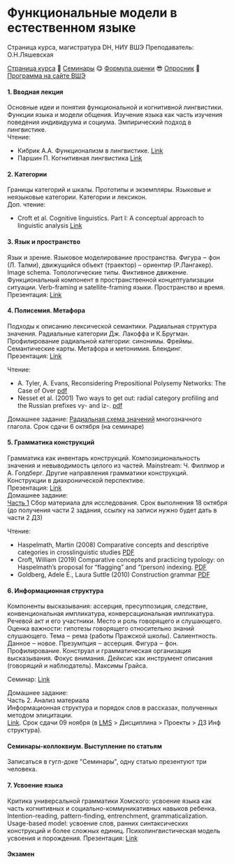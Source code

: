 # Функциональные модели в естественном языке   
Страница курса, магистратура DH, НИУ ВШЭ
Преподаватель: О.Н.Ляшевская

<a href="https://olesar.github.io/HSEfuncModels">Страница курса</a> &#129303; <a href="https://docs.google.com/spreadsheets/d/1i3kNbZmQjq7pwX0ajfVjQf7Sx0SMOTQ-w06SQYOGa2s/edit?usp=sharing">Семинары</a> &#128523; <a href="Zevaluation.pdf">Формула оценки</a> &#128526; <a href="https://forms.gle/4H9gAsNQdMjgW3zq9">Опросник</a> &#129303; <a href="https://www.hse.ru/data/2019/09/13/1491353525/program-2878062487-uf5AlLWh0p.pdf">Программа на сайте ВШЭ</a>

#### 1. Вводная лекция 
Основные идеи и понятия функциональной и когнитивной лингвистики. Функции языка и модели общения. Изучение языка как часть изучения поведения индивидуума и социума. Эмпирический подход в лингвистике.    
Чтение:  
* Кибрик А.А. Функционализм в лингвистике. <a href="https://www.krugosvet.ru/enc/gumanitarnye_nauki/lingvistika/FUNKTSIONALIZM_V_LINGVISTIKE.html">Link</a>   
* Паршин П. Когнитивная лингвистика <a href="https://www.krugosvet.ru/enc/gumanitarnye_nauki/lingvistika/KOGNITIVNAYA_LINGVISTIKA.html">Link</a>  

#### 2. Категории   
Границы категорий и шкалы. Прототипы и экземпляры. Языковые и неязыковые категории. Категории и лексикон.  
Доп. чтение:  
* Croft et al. Cognitive linguistics. Part I: A conceptual approach to linguistic analysis <a href="https://ebookcentral.proquest.com/lib/hselibrary-ebooks/detail.action?docID=244390">Link</a>   

#### 3. Язык и пространство   
Язык и зрение. Языковое моделирование пространства.
Фигура ‒ фон (Л. Талми), движущийся объект (траектор) – ориентир (Р.Лангакер).
Image schema. Топологические типы. Фиктивное движение. Функциональный компонент в пространственной
концептуализации ситуации. Verb-framing и satellite-framing языки. Пространство и время.   
Презентация: <a href="3Topology.pdf">Link</a>  

#### 4. Полисемия. Метафора   
Подходы к описанию лексической семантики. Радиальная структура значения. Радиальные категории Дж. Лакоффа и
К.Бругман. Профилирование радиальной категории: синонимы. Фреймы. Семантические карты. Метафора и метонимия. Блендинг.  
Презентация: <a href="4Metaphor.pdf">Link</a>

Чтение:   
* A. Tyler, A. Evans, Reconsidering Prepositional Polysemy Networks: The Case of Over <a href="https://www.jstor.org/stable/pdf/3086846.pdf">pdf</a>  
* Nesset et al. (2001) Two ways to get out: radial category profiling and the Russian prefixes vy- and iz-. <a href="https://munin.uit.no/bitstream/handle/10037/3846/article.pdf">pdf</a> 

Домашнее задание:
[Радиальная схема значений](ДЗ_полисемия.md) многозначного глагола. Срок сдачи 6 октября (на семинаре)    


#### 5. Грамматика конструкций  
Грамматика как инвентарь конструкций. Композициональность значения и невыводимость целого из частей. Mainstream: Ч. Филлмор и А. Голдберг. Другие направления грамматики конструкций. Конструкции в диахронической перспективе.  
Презентация: <a href="5ConstructionGrammar.pdf">Link</a>  
Домашнее задание:  
[Часть 1](ДЗ_эксперимент.pdf) Сбор материала для исследования. Срок выполнения 18 октября (до получения части 2 задания, ссылку на записи нужно будет дать в части 2 ДЗ)  

<!---
Анализ конструкций в русском языке <a href="ДЗ_конструкции.pdf">Link</a>. Срок сдачи 27 ноября (на семинаре).   
Собрать данные для следующей темы  <a href="ДЗ_эксперимент.pdf">Link</a>. Срок до 13 ноября. Просьба положить записи в LMS, ближе к делу я пришлю ссылку.   
--->

Чтение:   
* Haspelmath, Martin (2008) Comparative concepts and descriptive categories in crosslinguistic studies [PDF](https://www.researchgate.net/publication/47613101_Comparative_concepts_and_descriptive_categories_in_crosslinguistic_studies)  
* Croft, William (2019) Comparative concepts and practicing typology: on Haspelmath’s proposal for “flagging” and “(person) indexing. [PDF](https://nzlingsoc.org/wp-content/uploads/2019/09/7_Croft.pdf)  
* Goldberg, Adele E., Laura Suttle (2010) Construction grammar [PDF](https://onlinelibrary.wiley.com/doi/full/10.1002/wcs.22)


#### 6. Информационная структура  
Компоненты высказывания: ассерция, пресуппозиция, следствие, конвенциональная импликатура, конверсациональная импликатура. Речевой акт и его участники. Место и роль говорящего и слушающего. Оценка важности: гипотезы говорящего относительно знаний слушающего. Тема ‒ рема (работы Пражской школы). Салиентность. Данное ‒ новое. Презумпция ‒ ассерция. Фигура ‒ фон. Профилирование. Конструал и грамматическая организация высказывания. Фокус внимания. Дейксис как инструмент описания (говорящий и наблюдатель). Максимы Грайса. 

Семинар: <a href="InfStructure.md">Link</a>  

Домашнее задание:  
Часть 2. Анализ материала  
Информационная структура и порядок слов в рассказах, полученных методом элицитации.  
<a href="ДЗ_инфструктура.pdf">Link</a>. Срок сдачи 09 ноября (в <a href="lms.hse.ru">LMS</a> > Дисциплина > Проекты > ДЗ Инф структура).


#### Семинары-коллоквиум. Выступление по статьям
Записаться в гугл-доке "Семинары", одну статью презентуют три человека.  


#### 7. Усвоение языка  
Критика универсальной грамматики Хомского: усвоение языка как часть когнитивных и социально-коммуникативных навыков ребенка. Intention-reading, pattern-finding, entrenchment, grammaticalization. Usage-based model: усвоение слов, ранних синтаксических конструкций и более сложных единиц. Психолингвистическая модель усвоения и порождения.
Презентация: <a href="Acquisition.pdf">Link</a>  

#### Экзамен
<!---
* Ссылка для сдачи экзаменационного проекта: (lms.hse.ru)[https://lms.hse.ru), на странице дисциплины вкладка Проекты > Экзаменационный проект  
* Форс-мажорная ссылка: [Link](https://drive.google.com/drive/folders/12XjfNnOIYosAbqnu7v_QaRaZfx20co_M?usp=sharing)  
<!---
### Расписание 1 модуль
* 6 ноября, среда  
* 22 ноября, пятница  
* 27 ноября, среда  
* 13 декабря, пятница  
* 20 декабря, пятница  
--->
